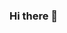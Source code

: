 ### Hi there 👋

<!--
**CSolitaire/CSolitaire** is a ✨ _special_ ✨ repository because its `README.md` (this file) appears on your GitHub profile.

Here are some ideas to get you started:

- 🔭 I’m currently a student at Codeup devloping skills in python, SQL, data analytics, applied statistics, and machine learning
- 🌱 I’m currently learning time series analysis
- 💬 Ask me about science and nature
- 📫 How to reach me: corey.solitaire@gmail.com
- 😄 Pronouns: he/him
- ⚡ Fun fact: There are more trees on planet Earth then stars in the milky way
-->
